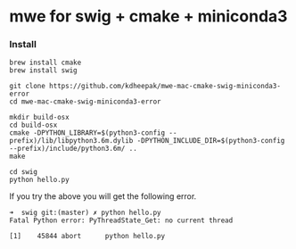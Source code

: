 # mwe for swig + cmake + miniconda3

### Install

```
brew install cmake
brew install swig

git clone https://github.com/kdheepak/mwe-mac-cmake-swig-miniconda3-error
cd mwe-mac-cmake-swig-miniconda3-error

mkdir build-osx
cd build-osx
cmake -DPYTHON_LIBRARY=$(python3-config --prefix)/lib/libpython3.6m.dylib -DPYTHON_INCLUDE_DIR=$(python3-config --prefix)/include/python3.6m/ ..
make

cd swig
python hello.py
```

If you try the above you will get the following error.

```
➜  swig git:(master) ✗ python hello.py
Fatal Python error: PyThreadState_Get: no current thread

[1]    45844 abort      python hello.py


```

